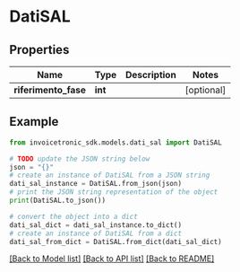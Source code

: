 # DatiSAL


## Properties

Name | Type | Description | Notes
------------ | ------------- | ------------- | -------------
**riferimento_fase** | **int** |  | [optional] 

## Example

```python
from invoicetronic_sdk.models.dati_sal import DatiSAL

# TODO update the JSON string below
json = "{}"
# create an instance of DatiSAL from a JSON string
dati_sal_instance = DatiSAL.from_json(json)
# print the JSON string representation of the object
print(DatiSAL.to_json())

# convert the object into a dict
dati_sal_dict = dati_sal_instance.to_dict()
# create an instance of DatiSAL from a dict
dati_sal_from_dict = DatiSAL.from_dict(dati_sal_dict)
```
[[Back to Model list]](../README.md#documentation-for-models) [[Back to API list]](../README.md#documentation-for-api-endpoints) [[Back to README]](../README.md)


